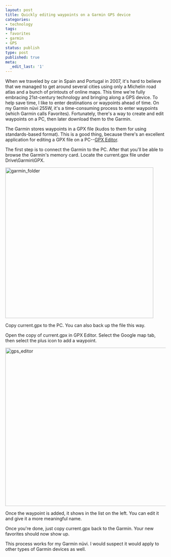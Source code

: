 ```yaml
---
layout: post
title: Quickly editing waypoints on a Garmin GPS device
categories:
- technology
tags:
- favorites
- garmin
- GPS
status: publish
type: post
published: true
meta:
  _edit_last: '1'
---
```

When we traveled by car in Spain and Portugal in 2007, it's hard to believe that we managed to get around several cities using only a Michelin road atlas and a bunch of printouts of online maps. This time we're fully embracing 21st-century technology and bringing along a GPS device. To help save time, I like to enter destinations or waypoints ahead of time. On my Garmin nüvi 255W, it's a time-consuming process to enter waypoints (which Garmin calls Favorites). Fortunately, there's a way to create and edit waypoints on a PC, then later download them to the Garmin.

The Garmin stores waypoints in a GPX file (kudos to them for using standards-based format). This is a good thing, because there's an excellent application for editing a GPX file on a PC--[GPX Editor](http://sourceforge.net/projects/gpxeditor).

The first step is to connect the Garmin to the PC. After that you'll be able to browse the Garmin's memory card. Locate the current.gpx file under Drive\Garmin\GPX.

<img alt="garmin_folder" src="http://www.yentran.org/blog/wp-content/uploads/2013/02/garmin_folder.png" width="465" height="474" />

Copy current.gpx to the PC. You can also back up the file this way.

Open the copy of current.gpx in GPX Editor. Select the Google map tab, then select the plus icon to add a waypoint.

<a href="http://www.yentran.org/blog/wp-content/uploads/2012/12/gps_editor.png" rel="prettyPhoto"><img src="http://www.yentran.org/blog/wp-content/uploads/2012/12/gps_editor-1024x734.png" alt="gps_editor" width="695" height="498" class="aligncenter size-large wp-image-2011" /></a>

Once the waypoint is added, it shows in the list on the left. You can edit it and give it a more meaningful name.

Once you're done, just copy current.gpx back to the Garmin. Your new favorites should now show up.

This process works for my Garmin nüvi. I would suspect it would apply to other types of Garmin devices as well.
